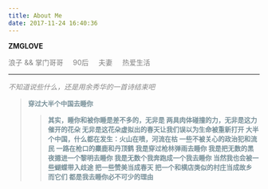 ```yaml
---
title: About Me
date: 2017-11-24 16:40:36
---
```

**ZMGLOVE**

<font color='gray'>浪子 && 掌门哥哥 &nbsp;&nbsp;&nbsp;   90后 &nbsp;&nbsp;&nbsp;   夫妻   &nbsp;&nbsp;&nbsp; 热爱生活</font> 

---- 
<font color='#888888'>*不知道说些什么，还是用余秀华的一首诗结束吧*</font>

<strong><font color ='#789099' face="微软雅黑" size="2">
> 穿过大半个中国去睡你
>> 其实，睡你和被你睡是差不多的，无非是
两具肉体碰撞的力，无非是这力催开的花朵
无非是这花朵虚拟出的春天让我们误以为生命被重新打开
大半个中国，什么都在发生：火山在喷，河流在枯
一些不被关心的政治犯和流民
一路在枪口的麋鹿和丹顶鹤
我是穿过枪林弹雨去睡你
我是把无数的黑夜摁进一个黎明去睡你
我是无数个我奔跑成一个我去睡你
当然我也会被一些蝴蝶带入歧途
把一些赞美当成春天
把一个和横店类似的村庄当成故乡
而它们
都是我去睡你必不可少的理由
</strong></font>
